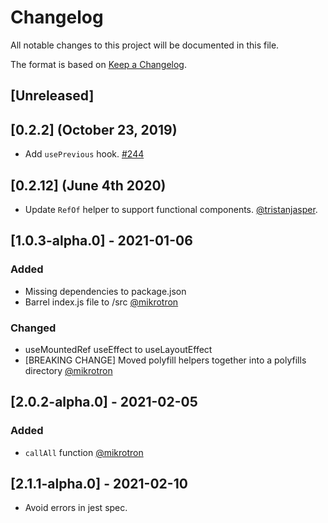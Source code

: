 # Changelog

All notable changes to this project will be documented in this file.

The format is based on [Keep a Changelog](https://keepachangelog.com/en/1.0.0/).

## [Unreleased]

## [0.2.2] (October 23, 2019)

- Add `usePrevious` hook. [#244](https://github.com/acl-services/paprika/pull/244)

## [0.2.12] (June 4th 2020)

- Update `RefOf` helper to support functional components. [@tristanjasper](https://github.com/tristanjasper).

## [1.0.3-alpha.0] - 2021-01-06

### Added

- Missing dependencies to package.json
- Barrel index.js file to /src
  [@mikrotron](https://github.com/mikrotron)

### Changed

- useMountedRef useEffect to useLayoutEffect
- [BREAKING CHANGE] Moved polyfill helpers together into a polyfills directory
  [@mikrotron](https://github.com/mikrotron)

## [2.0.2-alpha.0] - 2021-02-05

### Added

- `callAll` function [@mikrotron](https://github.com/mikrotron)

## [2.1.1-alpha.0] - 2021-02-10

- Avoid errors in jest spec.
